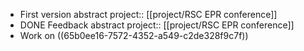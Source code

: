 - First version abstract
  project:: [[project/RSC EPR conference]]
- DONE Feedback abstract
  project:: [[project/RSC EPR conference]]
- Work on ((65b0ee16-7572-4352-a549-c2de328f9c7f))